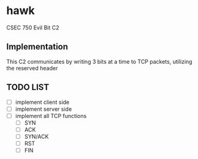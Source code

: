 # hawk
CSEC 750 Evil Bit C2

## Implementation

This C2 communicates by writing 3 bits at a time to TCP packets, utilizing the reserved header

## TODO LIST
- [ ] implement client side
- [ ] implement server side
- [ ] implement all TCP functions 
  - [ ] SYN
  - [ ] ACK
  - [ ] SYN/ACK
  - [ ] RST
  - [ ] FIN